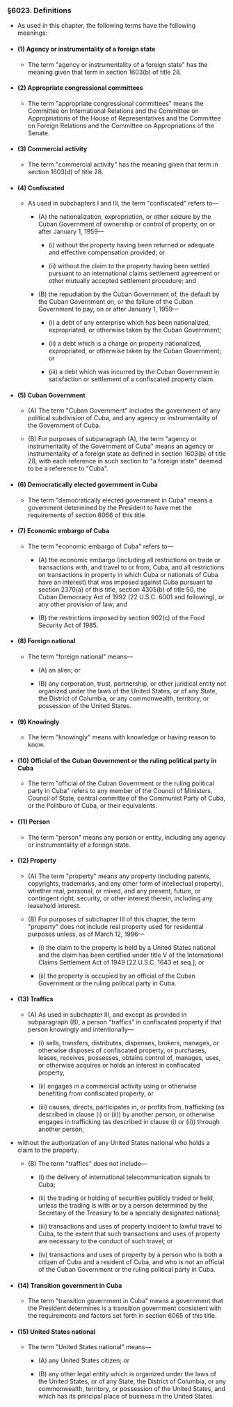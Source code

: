 ### §6023. Definitions
* As used in this chapter, the following terms have the following meanings:

* #### (1) Agency or instrumentality of a foreign state
  * The term "agency or instrumentality of a foreign state" has the meaning given that term in section 1603(b) of title 28.

* #### (2) Appropriate congressional committees
  * The term "appropriate congressional committees" means the Committee on International Relations and the Committee on Appropriations of the House of Representatives and the Committee on Foreign Relations and the Committee on Appropriations of the Senate.

* #### (3) Commercial activity
  * The term "commercial activity" has the meaning given that term in section 1603(d) of title 28.

* #### (4) Confiscated
  * As used in subchapters I and III, the term "confiscated" refers to—

    * (A) the nationalization, expropriation, or other seizure by the Cuban Government of ownership or control of property, on or after January 1, 1959—

      * (i) without the property having been returned or adequate and effective compensation provided; or

      * (ii) without the claim to the property having been settled pursuant to an international claims settlement agreement or other mutually accepted settlement procedure; and


    * (B) the repudiation by the Cuban Government of, the default by the Cuban Government on, or the failure of the Cuban Government to pay, on or after January 1, 1959—

      * (i) a debt of any enterprise which has been nationalized, expropriated, or otherwise taken by the Cuban Government;

      * (ii) a debt which is a charge on property nationalized, expropriated, or otherwise taken by the Cuban Government; or

      * (iii) a debt which was incurred by the Cuban Government in satisfaction or settlement of a confiscated property claim.

* #### (5) Cuban Government
  * (A) The term "Cuban Government" includes the government of any political subdivision of Cuba, and any agency or instrumentality of the Government of Cuba.

  * (B) For purposes of subparagraph (A), the term "agency or instrumentality of the Government of Cuba" means an agency or instrumentality of a foreign state as defined in section 1603(b) of title 28, with each reference in such section to "a foreign state" deemed to be a reference to "Cuba".

* #### (6) Democratically elected government in Cuba
  * The term "democratically elected government in Cuba" means a government determined by the President to have met the requirements of section 6066 of this title.

* #### (7) Economic embargo of Cuba
  * The term "economic embargo of Cuba" refers to—

    * (A) the economic embargo (including all restrictions on trade or transactions with, and travel to or from, Cuba, and all restrictions on transactions in property in which Cuba or nationals of Cuba have an interest) that was imposed against Cuba pursuant to section 2370(a) of this title, section 4305(b) of title 50, the Cuban Democracy Act of 1992 (22 U.S.C. 6001 and following), or any other provision of law; and

    * (B) the restrictions imposed by section 902(c) of the Food Security Act of 1985.

* #### (8) Foreign national
  * The term "foreign national" means—

    * (A) an alien; or

    * (B) any corporation, trust, partnership, or other juridical entity not organized under the laws of the United States, or of any State, the District of Columbia, or any commonwealth, territory, or possession of the United States.

* #### (9) Knowingly
  * The term "knowingly" means with knowledge or having reason to know.

* #### (10) Official of the Cuban Government or the ruling political party in Cuba
  * The term "official of the Cuban Government or the ruling political party in Cuba" refers to any member of the Council of Ministers, Council of State, central committee of the Communist Party of Cuba, or the Politburo of Cuba, or their equivalents.

* #### (11) Person
  * The term "person" means any person or entity, including any agency or instrumentality of a foreign state.

* #### (12) Property
  * (A) The term "property" means any property (including patents, copyrights, trademarks, and any other form of intellectual property), whether real, personal, or mixed, and any present, future, or contingent right, security, or other interest therein, including any leasehold interest.

  * (B) For purposes of subchapter III of this chapter, the term "property" does not include real property used for residential purposes unless, as of March 12, 1996—

    * (i) the claim to the property is held by a United States national and the claim has been certified under title V of the International Claims Settlement Act of 1949 [22 U.S.C. 1643 et seq.]; or

    * (ii) the property is occupied by an official of the Cuban Government or the ruling political party in Cuba.

* #### (13) Traffics
  * (A) As used in subchapter III, and except as provided in subparagraph (B), a person "traffics" in confiscated property if that person knowingly and intentionally—

    * (i) sells, transfers, distributes, dispenses, brokers, manages, or otherwise disposes of confiscated property, or purchases, leases, receives, possesses, obtains control of, manages, uses, or otherwise acquires or holds an interest in confiscated property,

    * (ii) engages in a commercial activity using or otherwise benefiting from confiscated property, or

    * (iii) causes, directs, participates in, or profits from, trafficking (as described in clause (i) or (ii)) by another person, or otherwise engages in trafficking (as described in clause (i) or (ii)) through another person,


* without the authorization of any United States national who holds a claim to the property.

  * (B) The term "traffics" does not include—

    * (i) the delivery of international telecommunication signals to Cuba;

    * (ii) the trading or holding of securities publicly traded or held, unless the trading is with or by a person determined by the Secretary of the Treasury to be a specially designated national;

    * (iii) transactions and uses of property incident to lawful travel to Cuba, to the extent that such transactions and uses of property are necessary to the conduct of such travel; or

    * (iv) transactions and uses of property by a person who is both a citizen of Cuba and a resident of Cuba, and who is not an official of the Cuban Government or the ruling political party in Cuba.

* #### (14) Transition government in Cuba
  * The term "transition government in Cuba" means a government that the President determines is a transition government consistent with the requirements and factors set forth in section 6065 of this title.

* #### (15) United States national
  * The term "United States national" means—

    * (A) any United States citizen; or

    * (B) any other legal entity which is organized under the laws of the United States, or of any State, the District of Columbia, or any commonwealth, territory, or possession of the United States, and which has its principal place of business in the United States.